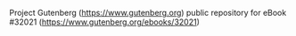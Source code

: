 Project Gutenberg (https://www.gutenberg.org) public repository for eBook #32021 (https://www.gutenberg.org/ebooks/32021)
